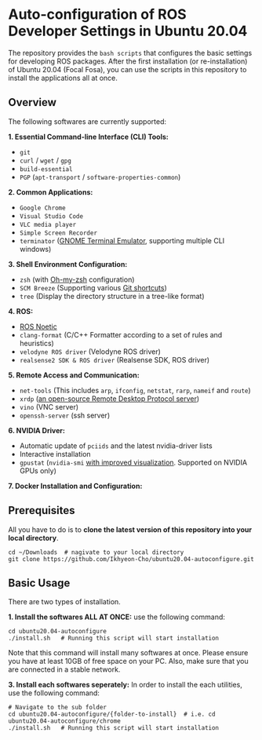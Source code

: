 # Auto-configuration of ROS Developer Settings in Ubuntu 20.04
The repository provides the `bash scripts` that configures the basic settings for developing ROS packages. After the first installation (or re-installation) of Ubuntu 20.04 (Focal Fosa), you can use the scripts in this repository to install the applications all at once.

## Overview
The following softwares are currently supported:

**1. Essential Command-line Interface (CLI) Tools:**
  - `git`
  - `curl` / `wget` / `gpg`
  - `build-essential`
  - `PGP` (`apt-transport` / `software-properties-common`)

**2. Common Applications:**
  - `Google Chrome`
  - `Visual Studio Code`
  - `VLC media player`
  - `Simple Screen Recorder`
  - `terminator` ([GNOME Terminal Emulator](https://gnome-terminator.org/), supporting multiple CLI windows)  

**3. Shell Environment Configuration:** 
  - `zsh` (with [Oh-my-zsh](https://ohmyz.sh/) configuration)
  - `SCM Breeze` (Supporting various [Git shortcuts](https://github.com/scmbreeze/scm_breeze))
  - `tree` (Display the directory structure in a tree-like format)

**4. ROS:**
  - [ROS Noetic](https://wiki.ros.org/noetic) 
  - `clang-format` (C/C++ Formatter according to a set of rules and heuristics)
  - `velodyne ROS driver` (Velodyne ROS driver)
  - `realsense2 SDK & ROS driver` (Realsense SDK, ROS driver)

**5. Remote Access and Communication:**
  - `net-tools` (This includes `arp`, `ifconfig`, `netstat`, `rarp`, `nameif` and `route`)
  - `xrdp` ([an open-source Remote Desktop Protocol server](https://www.xrdp.org/))
  - `vino` (VNC server)
  - `openssh-server` (ssh server)

**6. NVIDIA Driver:**
  - Automatic update of `pciids` and the latest nvidia-driver lists
  - Interactive installation
  - `gpustat` (`nvidia-smi` [with improved visualization](https://github.com/wookayin/gpustat). Supported on NVIDIA GPUs only)

**7. Docker Installation and Configuration:**


## Prerequisites
All you have to do is to **clone the latest version of this repository into your local directory**.
  ```
  cd ~/Downloads  # nagivate to your local directory
  git clone https://github.com/Ikhyeon-Cho/ubuntu20.04-autoconfigure.git
  ```

## Basic Usage
There are two types of installation.

**1. Install the softwares ALL AT ONCE:** use the following command:
  ```
  cd ubuntu20.04-autoconfigure
  ./install.sh   # Running this script will start installation
  ```
  Note that this command will install many softwares at once. Please ensure you have at least 10GB of free space on your PC. Also, make sure that you are connected in a stable network.

**3. Install each softwares seperately:** In order to install the each utilities, use the following command:
  ```
  # Navigate to the sub folder
  cd ubuntu20.04-autoconfigure/{folder-to-install}  # i.e. cd ubuntu20.04-autoconfigure/chrome
  ./install.sh   # Running this script will start installation
  ```
